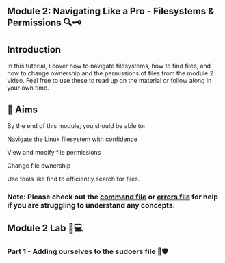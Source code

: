 ## Module 2: Navigating Like a Pro - Filesystems & Permissions 🔍🗝️

## Introduction

In this tutorial, I cover how to navigate filesystems, how to find files, and how to change ownership and the permissions of files from the module 2 video. Feel free to use these to read up on the material or follow along in your own time.

## 🎯 Aims
By the end of this module, you should be able to:

Navigate the Linux filesystem with confidence

View and modify file permissions

Change file ownership

Use tools like find to efficiently search for files.

### Note: Please check out the [command file](commands.md) or [errors file](errors.md) for help if you are struggling to understand any concepts.

## Module 2 Lab 🧪💻

### Part 1 - Adding ourselves to the sudoers file 🧍🛡️

